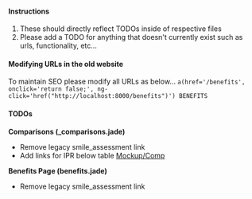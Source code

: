#### Instructions
1. These should directly reflect TODOs inside of respective files
2. Please add a TODO for anything that doesn't currently exist such as urls, functionality, etc...

#### Modifying URLs in the old website
To maintain SEO please modify all URLs as below...
`a(href='/benefits', onclick='return false;', ng-click='href("http://localhost:8000/benefits")') BENEFITS`

#### TODOs
**Comparisons (_comparisons.jade)**
- Remove legacy smile_assessment link
- Add links for IPR below table [Mockup/Comp](https://drive.google.com/file/d/0B1Nt64Pnrb_gZExiM2xLZWxXc28/view)

**Benefits Page (benefits.jade)**
- Remove legacy smile_assessment link